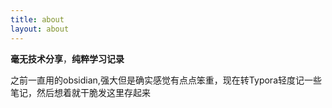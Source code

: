 ```yaml
---
title: about
layout: about
---
```

**毫无技术分享**，**纯粹学习记录**

之前一直用的obsidian,强大但是确实感觉有点点笨重，现在转Typora轻度记一些笔记，然后想着就干脆发这里存起来
